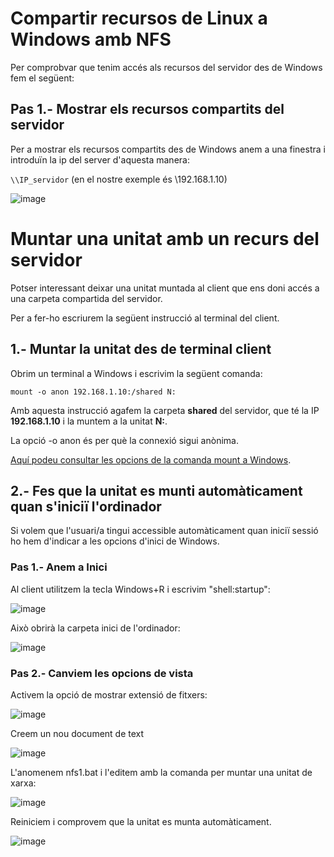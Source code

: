 # Compartir recursos de Linux a Windows amb NFS

Per comprobvar que tenim accés als recursos del servidor des de Windows fem el següent:

## Pas 1.- Mostrar els recursos compartits del servidor

Per a mostrar els recursos compartits des de Windows anem a una finestra i introduïn la ip del server d'aquesta manera:

```\\IP_servidor``` (en el nostre exemple és \\192.168.1.10)

![image](https://github.com/XaSaFa/MP04/assets/110727546/2585f4b3-b988-4ebf-8932-faf9e71ce27d)

# Muntar una unitat amb un recurs del servidor

Potser interessant deixar una unitat muntada al client que ens doni accés a una carpeta compartida del servidor.

Per a fer-ho escriurem la següent instrucció al terminal del client.

## 1.- Muntar la unitat des de terminal client

Obrim un terminal a Windows i escrivim la següent comanda:

```
mount -o anon 192.168.1.10:/shared N:
```

Amb aquesta instrucció agafem la carpeta **shared** del servidor, que té la IP **192.168.1.10** i la muntem a la unitat **N:**.

La opció -o anon és per què la connexió sigui anònima.

[Aquí podeu consultar les opcions de la comanda mount a Windows](https://learn.microsoft.com/en-us/windows-server/administration/windows-commands/mount%20).

## 2.- Fes que la unitat es munti automàticament quan s'iniciï l'ordinador

Si volem que l'usuari/a tingui accessible automàticament quan iniciï sessió ho hem d'indicar a les opcions d'inici de Windows.

### Pas 1.- Anem a Inici

Al client utilitzem la tecla Windows+R i escrivim "shell:startup":

![image](https://github.com/XaSaFa/MP04/assets/110727546/f2f38eff-dece-4830-80e1-2d49b4e90e57)

Això obrirà la carpeta inici de l'ordinador:

![image](https://github.com/XaSaFa/MP04/assets/110727546/6d011e06-a6aa-4869-8d06-9f5b0132911f)

### Pas 2.- Canviem les opcions de vista

Activem la opció de mostrar extensió de fitxers:

![image](https://github.com/XaSaFa/MP04/assets/110727546/67602028-a224-48b2-a13e-d831737c0ea3)

Creem un nou document de text

![image](https://github.com/XaSaFa/MP04/assets/110727546/a63ec605-7f52-4596-88ef-b19d0d6ec609)

L'anomenem nfs1.bat i l'editem amb la comanda per muntar una unitat de xarxa:

![image](https://github.com/XaSaFa/MP04/assets/110727546/1a267a13-3e5e-4a6d-a248-feaf7554d1cc)

Reiniciem i comprovem que la unitat es munta automàticament.

![image](https://github.com/XaSaFa/MP04/assets/110727546/0ac554a0-89ac-4de9-b004-a7c8c7e03903)



